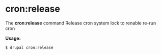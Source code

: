 # cron:release
The **cron:release** command Release cron system lock to renable re-run cron

**Usage:**
```
$ drupal cron:release 
```


